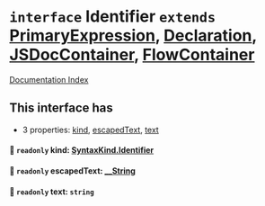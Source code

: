 # `interface` Identifier `extends` [PrimaryExpression](../private.interface.PrimaryExpression/README.md), [Declaration](../private.interface.Declaration/README.md), [JSDocContainer](../private.interface.JSDocContainer/README.md), [FlowContainer](../private.interface.FlowContainer/README.md)

[Documentation Index](../README.md)

## This interface has

- 3 properties:
[kind](#-readonly-kind-syntaxkindidentifier),
[escapedText](#-readonly-escapedtext-string),
[text](#-readonly-text-string)


#### 📄 `readonly` kind: [SyntaxKind.Identifier](../private.enum.SyntaxKind/README.md#identifier--80)



#### 📄 `readonly` escapedText: [\_\_String](../private.type.__String/README.md)



#### 📄 `readonly` text: `string`



